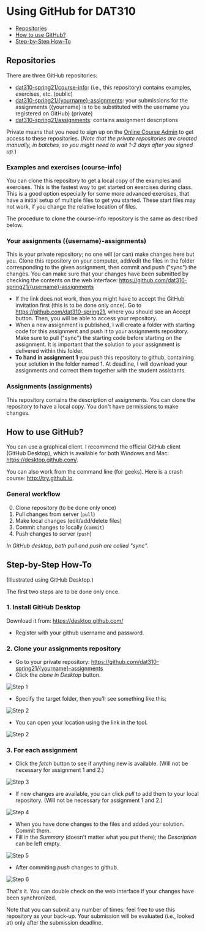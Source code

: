 # Using GitHub for DAT310

  * [Repositories](#repositories)
  * [How to use GitHub?](#how-to-use-github)
  * [Step-by-Step How-To](#step-by-step-how-to)

## Repositories

There are three GitHub repositories:

  * [dat310-spring21/course-info](https://github.com/dat310-spring21/course-info/): (i.e., this repository) contains examples, exercises, etc. (public)
  * [dat310-spring21/{yourname}-assignments](https://github.com/dat310-spring21/): your submissions for the assignments ({yourname} is to be substituted with the username you registered on GitHub) (private)
  * [dat310-spring21/assignments](https://github.com/dat310-spring21/assignments): contains assignment descriptions

Private means that you need to sign up on the [Online Course Admin](https://ux.uis.no/~ljehl/dat310/) to get access to these repositories. (*Note that the private repositories are created manually, in batches, so you might need to wait 1-2 days after you signed up.*)


### Examples and exercises (course-info)

You can clone this repository to get a local copy of the examples and exercises. This is the fastest way to get started on exercises during class.
This is a good option especially for some more advanced exercises, that have a initial setup of multiple files to get you started. 
These start files may not work, if you change the relative location of files.

The procedure to clone the course-info repository is the same as described below.

### Your assignments ({username}-assignments)

This is your private repository; no one will (or can) make changes here but you. 
Clone this repository on your computer, add/edit the files in the folder corresponding to the given assignment, then commit and push ("sync") the changes. You can make sure that your changes have been submitted by checking the contents on the web interface:
https://github.com/dat310-spring21/{username}-assignments

  * If the link does not work, then you might have to accept the GitHub invitation first (this is to be done only once). Go to https://github.com/dat310-spring21, where you should see an Accept button. Then, you will be able to access your repository.
  * When a new assignment is published, I will create a folder with starting code for this assignment and push it to your assignments repository. Make sure to pull ("sync") the starting code before starting on the assignment. It is important that the solution to your assignment is delivered within this folder.
* **To hand in assignment 1** you push this repository to github, containing your solution in the folder named 1. 
At deadline, I will download your assignments and correct them together with the student assistants.
 
### Assignments (assignments)

This repository contains the description of assignments.
You can clone the repository to have a local copy. You don't have permissions to make changes.


## How to use GitHub?

You can use a graphical client. I recommend the official GitHub client (GitHub Desktop), which is available for both Windows and Mac: https://desktop.github.com/.

You can also work from the command line (for geeks). Here is a crash course: http://try.github.io.

### General workflow

  0. Clone repository (to be done only once)
  1. Pull changes from server (`pull`)
  2. Make local changes (edit/add/delete files)
  3. Commit changes to locally (`commit`)
  4. Push changes to server (`push`)

*In GitHub desktop, both pull and push are called "sync".*

## Step-by-Step How-To

(Illustrated using GitHub Desktop.)

The first two steps are to be done only once.

### 1. Install GitHub Desktop

Download it from: https://desktop.github.com/

* Register with your github username and password.

### 2. Clone your assignments repository

  * Go to your private repository: https://github.com/dat310-spring21/{yourname}-assignments
  * Click the *clone in Desktop* button.

![Step 1](images/Github-CloneInDesktop.png)

  * Specify the target folder, then you’ll see something like this:

![Step 2](images/github-setLocation.png)

  * You can open your location using the link in the tool.

![Step 2](images/github-showRepo.png)

### 3. For each assignment


  * Click the *fetch* button to see if anything new is available. (Will not be necessary for assignment 1 and 2.)

![Step 3](images/github-fetch.png)

  * If new changes are available, you can click *pull* to add them to your local repository. (Will not be necessary for assignment 1 and 2.)

![Step 4](images/github-pull.png)

 * When you have done changes to the files and added your solution. Commit them.
 * Fill in the *Summary* (doesn't matter what you put there); the *Description* can be left empty.

![Step 5](images/github-commit.png)

 * After commiting *push* changes to github.

 ![Step 6](images/github-push.png)


That's it. You can double check on the web interface if your changes have been synchronized.

Note that you can submit any number of times; feel free to use this repository as your back-up. Your submission will be evaluated (i.e., looked at) only after the submission deadline.  
